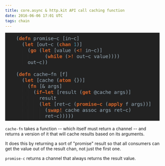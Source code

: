 ```yaml
---
title: core.async & http.kit API call caching function
date: 2016-06-06 17:01 UTC
tags: chain
---
```


<img src="/images/function.png" style="width:500px">

`cache-fn` takes a function -- which itself must return a channel -- and returns a version of it that will cache results based on its arguments.

It does this by returning a sort of "promise" result so that all consumers can get the value out of the result chan, not just the first one.

`promise-c` returns a channel that always returns the result value.

